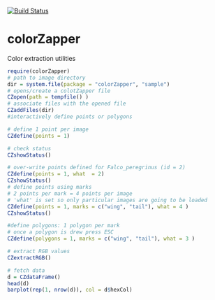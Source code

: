 [![Build Status](https://travis-ci.org/valcu/colorZapper.svg?branch=master)](https://travis-ci.org/valcu/colorZapper)

colorZapper
===========
Color extraction utilities

```R
require(colorZapper)
# path to image directory
dir = system.file(package = "colorZapper", "sample")
# opens/create a colotZapper file
CZopen(path = tempfile() )
# associate files with the opened file
CZaddFiles(dir)
#interactively define points or polygons

# define 1 point per image
CZdefine(points = 1)

# check status
CZshowStatus()

# over-write points defined for Falco_peregrinus (id = 2)
CZdefine(points = 1, what  = 2)
CZshowStatus()
# define points using marks
# 2 points per mark = 4 points per image
# 'what' is set so only particular images are going to be loaded
CZdefine(points = 1, marks = c("wing", "tail"), what = 4 )
CZshowStatus()

#define polygons: 1 polygon per mark
# once a polygon is drew press ESC 
CZdefine(polygons = 1, marks = c("wing", "tail"), what = 3 )

# extract RGB values
CZextractRGB()

# fetch data
d = CZdataFrame()
head(d)
barplot(rep(1, nrow(d)), col = d$hexCol)
```